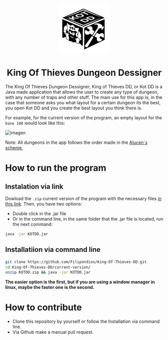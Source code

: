 <p dir="auto" align="center">
  <img width="160" src="resources/images/basic/icon.png">
</p>

<h1 dir="auto" align="center">King Of Thieves Dungeon Dessigner</h1>

The King Of Thieves Dungeon Dessigner, King of Thieves DD, or Kot DD is a Java made application that allows the user to create any type of dungeon, with any number of traps and other stuff. The main use for this app is, in the case that someone asks you what layout for a certain dungeon its the best, you open Kot DD and you create the best layout you think there is. 

For example, for the current version of the program, an empty layout for the ``base 108`` would look like this:<br>

![imagen](https://user-images.githubusercontent.com/91225771/184241688-80af0189-ad2e-4321-b75a-df52f6c9b269.png)

Note: All dungeons in the app follows the order made in the <a href="https://cdn.discordapp.com/attachments/857474425279741982/908792147568898048/bases.jpg"> Alucen´s scheme.</a>

# How to run the program
## Instalation via link
Dowload the ``.zip`` current version of the program with the necessary files <a href="https://raw.githubusercontent.com/Filipondios/King-Of-Thieves-DD/main/current-version/KOTDD.zip">in this link</a>.
Then, you have two options:
- Double click in the .jar file
- Or in the command line, in the same folder that the .jar file is located, run the next command:
```bash
java -jar KOTDD.jar
```
## Installatiion via command line
```bash
git clone https://github.com/Filipondios/King-Of-Thieves-DD.git
cd King-Of-Thieves-DD/current-version/
unzip KOTDD.zip && java -jar KOTDD.jar
```
<b> The easier option is the first, but if you are using a window manager in linux, maybe the faster one is the second. </b>

# How to contribute
- Clone this repository by yourself or follow the Installation via command line.
- Via Github make a manual pull request.
